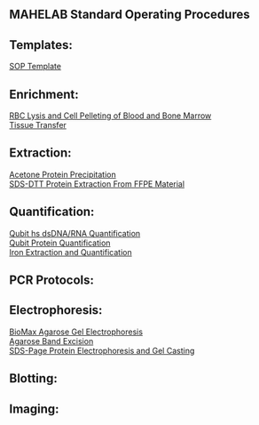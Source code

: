 ## MAHELAB Standard Operating Procedures

## Templates:

[SOP Template](sop_template.md)<br>

## Enrichment:
[RBC Lysis and Cell Pelleting of Blood and Bone Marrow](rbc_lysis_and_cell_pelleting_blood_and_marrow.md)<br>
[Tissue Transfer](tissue_transfer.md)<br>

## Extraction:

[Acetone Protein Precipitation](acetone_protein_precipitation.md)<br>
[SDS-DTT Protein Extraction From FFPE Material](sds_dtt_protein_extraction_from_ffpe_material.md)<br>

## Quantification:

[Qubit hs dsDNA/RNA Quantification](qubit_hs_rna_dna_quantification.md)<br>
[Qubit Protein Quantification](qubit_protein_quantification.md)<br>
[Iron Extraction and Quantification](iron_extraction_quantification.md)<br>

## PCR Protocols:


## Electrophoresis:

[BioMax Agarose Gel Electrophoresis](biomax_agarose_gel_electrophoresis.md)<br>
[Agarose Band Excision](agarose_gel_band_excision.md)<br>
[SDS-Page Protein Electrophoresis and Gel Casting](sds_page_protein_electrophoresis_buffer_preparation_and_gel_casting.md)<br>

## Blotting:


## Imaging:
